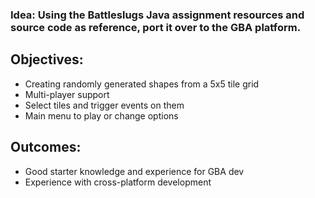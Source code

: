 ### Idea: Using the Battleslugs Java assignment resources and source code as reference, port it over to the GBA platform.

## Objectives:
- Creating randomly generated shapes from a 5x5 tile grid
- Multi-player support
- Select tiles and trigger events on them
- Main menu to play or change options

## Outcomes:
- Good starter knowledge and experience for GBA dev
- Experience with cross-platform development